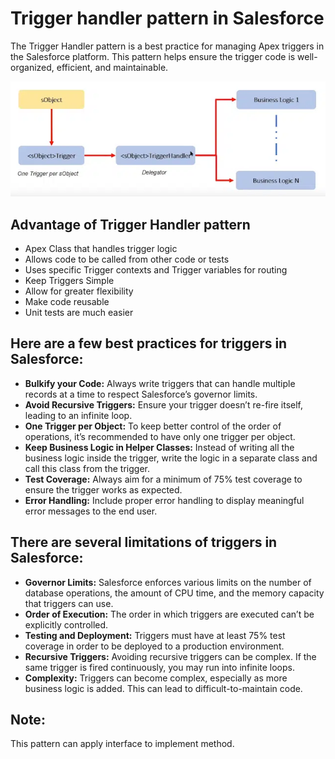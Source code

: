 # Trigger handler pattern in Salesforce

The Trigger Handler pattern is a best practice for managing Apex triggers in the Salesforce platform. This pattern helps ensure the trigger code is well-organized, efficient, and maintainable.

![screenshot](https://github.com/NguyenXuanThin/Trigger-pattern/blob/main/image.png)
## Advantage of Trigger Handler pattern

* Apex Class that handles trigger logic
* Allows code to be called from other code or tests
* Uses specific Trigger contexts and Trigger variables for routing
* Keep Triggers Simple
* Allow for greater flexibility
* Make code reusable
* Unit tests are much easier

## Here are a few best practices for triggers in Salesforce:

* **Bulkify your Code:** Always write triggers that can handle multiple records at a time to respect Salesforce’s governor limits.
* **Avoid Recursive Triggers:** Ensure your trigger doesn’t re-fire itself, leading to an infinite loop.
* **One Trigger per Object:** To keep better control of the order of operations, it’s recommended to have only one trigger per object.
* **Keep Business Logic in Helper Classes:** Instead of writing all the business logic inside the trigger, write the logic in a separate class and call this class from the trigger.
* **Test Coverage:** Always aim for a minimum of 75% test coverage to ensure the trigger works as expected.
* **Error Handling:** Include proper error handling to display meaningful error messages to the end user.

## There are several limitations of triggers in Salesforce:

* **Governor Limits:** Salesforce enforces various limits on the number of database operations, the amount of CPU time, and the memory capacity that triggers can use.
* **Order of Execution:** The order in which triggers are executed can’t be explicitly controlled.
* **Testing and Deployment:** Triggers must have at least 75% test coverage in order to be deployed to a production environment.
* **Recursive Triggers:** Avoiding recursive triggers can be complex. If the same trigger is fired continuously, you may run into infinite loops.
* **Complexity:** Triggers can become complex, especially as more business logic is added. This can lead to difficult-to-maintain code.
## Note:
  This pattern can apply interface to implement method.
